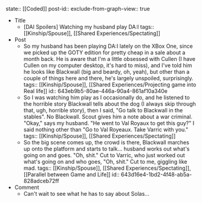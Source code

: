 state:: [[Coded]]
post-id::
exclude-from-graph-view:: true

- Title
  - [DAI Spoilers] Watching my husband play DA:I
    tags:: [[Kinship/Spouse]], [[Shared Experiences/Spectating]]
- Post
  - So my husband has been playing DA:I lately on the XBox One, since we picked up the GOTY edition for pretty cheap in a sale about a month back. He is aware that I'm a little obsessed with Cullen (I have Cullen on my computer desktop, it's hard to miss), and I've told him he looks like Blackwall (big and beardy, oh, yeah), but other than a couple of things here and there, he's largely unspoiled, surprisingly.
    tags:: [[Kinship/Spouse]], [[Shared Experiences/Projecting game into Real life]]
    id:: 643eb9b5-80ae-446a-90a4-861af10a340e
  - So I was watching him play as I occasionally do, and he listened to the horrible story Blackwall tells about the dog (I always skip through that, ugh, horrible story), then I said, "Go talk to Blackwall in the stables". No Blackwall. Scout gives him a note about a war criminal. "Okay," says my husband. "He went to Val Royaux to get this guy?" I said nothing other than "Go to Val Royeaux. Take Varric with you."
    tags:: [[Kinship/Spouse]], [[Shared Experiences/Spectating]]
  - So the big scene comes up, the crowd is there, Blackwall marches up onto the platform and starts to talk... husband works out what's going on and goes. "Oh, shit." Cut to Varric, who just worked out what's going on and who goes, "Oh, shit." Cut to me, giggling like mad.
    tags:: [[Kinship/Spouse]], [[Shared Experiences/Spectating]], [[Parallel between Game and Life]]
    id:: 643d16e4-1bd2-4f48-ab5a-828adceb72ff
- Comment
  - Can't wait to see what he has to say about Solas...
